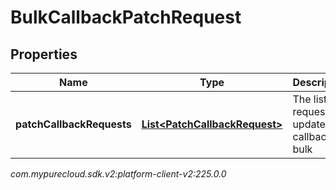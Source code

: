 # BulkCallbackPatchRequest


## Properties

| Name | Type | Description | Notes |
| ------------ | ------------- | ------------- | ------------- |
| **patchCallbackRequests** | [**List&lt;PatchCallbackRequest&gt;**](PatchCallbackRequest) | The list of requests to update callbacks in bulk |  |




_com.mypurecloud.sdk.v2:platform-client-v2:225.0.0_
